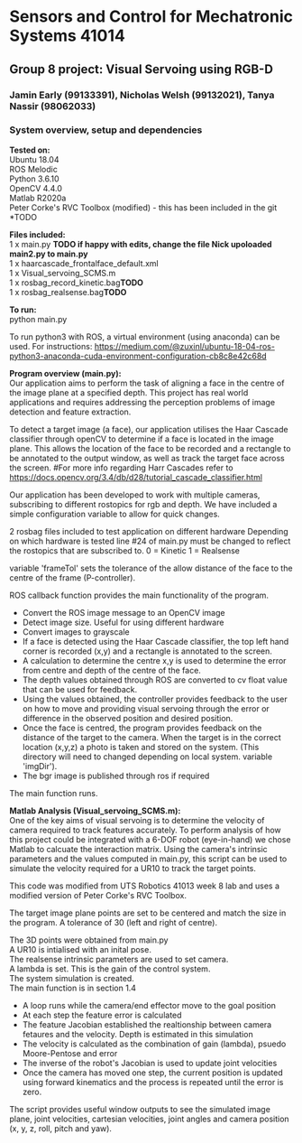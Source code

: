 # Sensors and Control for Mechatronic Systems 41014
## Group 8 project: Visual Servoing using RGB-D
### Jamin Early (99133391), Nicholas Welsh (99132021), Tanya Nassir (98062033)
  
### System overview, setup and dependencies

**Tested on:**  
Ubuntu 18.04    
ROS Melodic   
Python 3.6.10   
OpenCV 4.4.0   
Matlab R2020a   
Peter Corke's RVC Toolbox (modified) - this has been included in the git *TODO    
  
**Files included:**  
1 x main.py **TODO if happy with edits, change the file Nick upoloaded main2.py to main.py**  
1 x haarcascade_frontalface_default.xml  
1 x Visual_servoing_SCMS.m  
1 x rosbag_record_kinetic.bag**TODO**    
1 x rosbag_realsense.bag**TODO**      
  
**To run:**  
python main.py  
  
To run python3 with ROS, a virtual environment (using anaconda) can be used. For instructions: https://medium.com/@zuxinl/ubuntu-18-04-ros-python3-anaconda-cuda-environment-configuration-cb8c8e42c68d      
  
**Program overview (main.py):**  
Our application aims to perform the task of aligning a face in the centre of the image plane at a specified depth.
This project has real world applications and requires addressing the perception problems of image detection and feature extraction.

To detect a target image (a face), our application utilises the Haar Cascade classifier through openCV to determine if a face is located in the image plane. This allows the location of the face to be recorded and a rectangle to be annotated to the output window, as well as track the target face across the screen.
#For more info regarding Harr Cascades refer to https://docs.opencv.org/3.4/db/d28/tutorial_cascade_classifier.html

Our application has been developed to work with multiple cameras, subscribing to different rostopics for rgb and depth. We have included a simple configuration variable to allow for quick changes. 

2 rosbag files included to test application on different hardware
Depending on which hardware is tested line #24 of main.py must be changed to reflect the rostopics that are subscribed to.
0 = Kinetic
1 = Realsense

variable 'frameTol' sets the tolerance of the allow distance of the face to the centre of the frame (P-controller).

ROS callback function provides the main functionality of the program.
 - Convert the ROS image message to an OpenCV image
 - Detect image size. Useful for using different hardware
 - Convert images to grayscale
 - If a face is detected using the Haar Cascade classifier, the top left hand corner is recorded (x,y) and a rectangle is annotated 
   to the screen.
 - A calculation to determine the centre x,y is used to determine the error from centre and depth of the centre of the face.
 - The depth values obtained through ROS are converted to cv float value that can be used for feedback.
 - Using the values obtained, the controller provides feedback to the user on how to move and providing visual servoing through the error or difference in the observed position and desired position.
 - Once the face is centred, the program provides feedback on the distance of the target to the camera. When the target is in the correct location (x,y,z) a photo is taken and stored on the system. (This directory will need to changed depending on local system.    variable 'imgDir').
 - The bgr image is published through ros if required

The main function runs.
 

**Matlab Analysis (Visual_servoing_SCMS.m):**  
One of the key aims of visual servoing is to determine the velocity of camera required to track features accurately. 
To perform analysis of how this project could be integrated with a 6-DOF robot (eye-in-hand) we chose Matlab to calcuate the interaction matrix. Using the camera's intrinsic parameters and the values computed in main.py, this script can be used to simulate the velocity required for a UR10 to track the target points.  
  
This code was modified from UTS Robotics 41013 week 8 lab and uses a modified version of Peter Corke's RVC Toolbox.  
  
The target image plane points are set to be centered and match the size in the program. A tolerance of 30 (left and right of centre).
  
The 3D points were obtained from main.py  
A UR10 is intialised with an inital pose.  
The realsense intrinsic parameters are used to set camera.  
A lambda is set. This is the gain of the control system.  
The system simulation is created.  
The main function is in section 1.4   
 - A loop runs while the camera/end effector move to the goal position  
 - At each step the feature error is calculated  
 - The feature Jacobian established the realtionship between camera fetaures and the velocity. Depth is estimated in this simulation   
 - The velocity is calculated as the combination of gain (lambda), psuedo Moore-Pentose and error
 - The inverse of the robot's Jacobian is used to update joint velocities
 - Once the camera has moved one step, the current position is updated using forward kinematics and the process is repeated until the    error is zero. 
  
  The script provides useful window outputs to see the simulated image plane, joint velocities, cartesian velocities, joint angles and camera position (x, y, z, roll, pitch and yaw).






